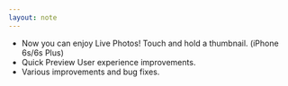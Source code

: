 ```yaml
---
layout: note
---
```

- Now you can enjoy Live Photos! Touch and hold a thumbnail. (iPhone 6s/6s Plus)
- Quick Preview User experience improvements.
- Various improvements and bug fixes.
